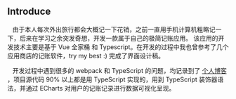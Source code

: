 ## Introduce

&nbsp;&nbsp; 由于本人每次外出旅行都会大概记一下花销，之前一直用手机计算机粗略记一下，后来在学习之余突发奇想，开发一款属于自己的极简记账应用。
该应用的开发技术主要是基于 Vue 全家桶 和 Typescript。在开发的过程中我也曾参考了几个应用商店的记账软件，try my best :) 完成了界面设计稿。

&nbsp;&nbsp; 开发过程中遇到很多的 webpack 和 TypeScript 的问题，均记录到了 [个人博客](https://blog.csdn.net/Marker__) ，项目源代码 90%
以上都是用 TypeScript 实现的，用到 TypeScript 装饰器语法，并通过 ECharts 对用户的记账记录进行数据可视化呈现。
